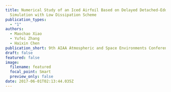 ```yaml
---
title: Numerical Study of an Iced Airfoil Based on Delayed Detached-Eddy
  Simulation with Low Dissipation Scheme
publication_types:
  - "1"
authors:
  - Maochao Xiao
  - Yufei Zhang
  - Haixin Chen
publication_short: 9th AIAA Atmospheric and Space Environments Conference
draft: false
featured: false
image:
  filename: featured
  focal_point: Smart
  preview_only: false
date: 2017-06-01T02:13:44.035Z
---
```

